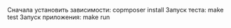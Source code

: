 Сначала установить зависимости: copmposer install
Запуск теста: make test
Запуск приложения: make run 
